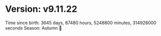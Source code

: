 # Version: v9.11.22
Time since birth: 3645 days, 87480 hours, 5248800 minutes, 314928000 seconds
Season: Autumn 🍁
